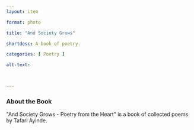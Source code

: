 ```yaml
---
layout: item 

format: photo 

title: "And Society Grows"

shortdesc: A book of poetry.

categories: [ Poetry ] 

alt-text:  

 

--- 
```




### About the Book

"And Society Grows - Poetry from the Heart" is a book of collected poems by Tafari Ayinde.
